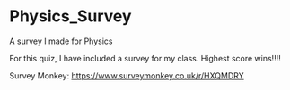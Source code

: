 # Physics_Survey
A survey I made for Physics

For this quiz, I have included a survey for my class. Highest score wins!!!!

Survey Monkey: https://www.surveymonkey.co.uk/r/HXQMDRY
